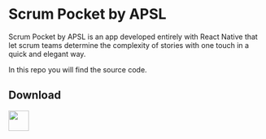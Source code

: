 # Scrum Pocket by APSL

Scrum Pocket by APSL is an app developed entirely with React Native that let scrum teams determine the complexity of stories with one touch in a quick and elegant way.

In this repo you will find the source code.


## Download
[<img src="https://play.google.com/intl/en_us/badges/images/badge_new.png" height="40">](https://play.google.com/store/apps/details?id=com.apsl.scrumpocket)
